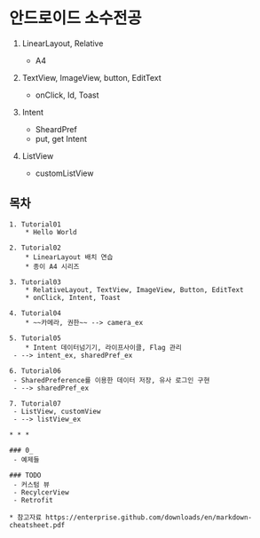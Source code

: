 ﻿# 안드로이드 소수전공

1. LinearLayout, Relative
    * A4

2. TextView, ImageView, button, EditText
    * onClick, Id, Toast

3. Intent
    * SheardPref
    * put, get Intent

4. ListView
    * customListView


## 목차
~~~~
1. Tutorial01
    * Hello World

2. Tutorial02
    * LinearLayout 배치 연습
    * 종이 A4 시리즈

3. Tutorial03
    * RelativeLayout, TextView, ImageView, Button, EditText
    * onClick, Intent, Toast

4. Tutorial04
    * ~~카메라, 권한~~ --> camera_ex

5. Tutorial05
    * Intent 데이터넘기기, 라이프사이클, Flag 관리
 - --> intent_ex, sharedPref_ex

6. Tutorial06
 - SharedPreference를 이용한 데이터 저장, 유사 로그인 구현
 - --> sharedPref_ex

7. Tutorial07
 - ListView, customView
 - --> listView_ex

* * *

### 0_ 
 - 예제들

### TODO
 - 커스텀 뷰
 - RecylcerView
 - Retrofit

* 참고자료 https://enterprise.github.com/downloads/en/markdown-cheatsheet.pdf
